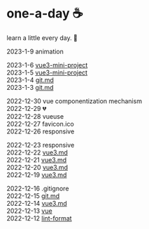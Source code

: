 # one-a-day  ☕️

learn a little every day.  🐝

2023-1-9 animation   

2023-1-6 [vue3-mini-project](https://github.com/77octocat/one-a-day/tree/main/vue/vue3-mini-project)   
2023-1-5 [vue3-mini-project](https://github.com/77octocat/one-a-day/tree/main/vue/vue3-mini-project)   
2023-1-4 [git.md](https://github.com/77octocat/one-a-day/tree/main/git.md)   
2023-1-3 [git.md](https://github.com/77octocat/one-a-day/tree/main/git.md)   

2022-12-30 vue componentization mechanism    
2022-12-29 💔     
2022-12-28 vueuse   
2022-12-27 favicon.ico   
2022-12-26 responsive   

2022-12-23 responsive   
2022-12-22 [vue3.md](https://github.com/77octocat/one-a-day/tree/main/vue/vue3.md)  
2022-12-21 [vue3.md](https://github.com/77octocat/one-a-day/tree/main/vue/vue3.md)  
2022-12-20 [vue3.md](https://github.com/77octocat/one-a-day/tree/main/vue/vue3.md)  
2022-12-19 [vue3.md](https://github.com/77octocat/one-a-day/tree/main/vue/vue3.md)  

2022-12-16 .gitignore  
2022-12-15 [git.md](https://github.com/77octocat/one-a-day/tree/main/git.md)  
2022-12-14 [vue3.md](https://github.com/77octocat/one-a-day/tree/main/vue/vue3.md)  
2022-12-13 [vue](https://github.com/77octocat/one-a-day/tree/main/vue)  
2022-12-12 [lint-format](https://github.com/77octocat/one-a-day/tree/main/lint-format)  
